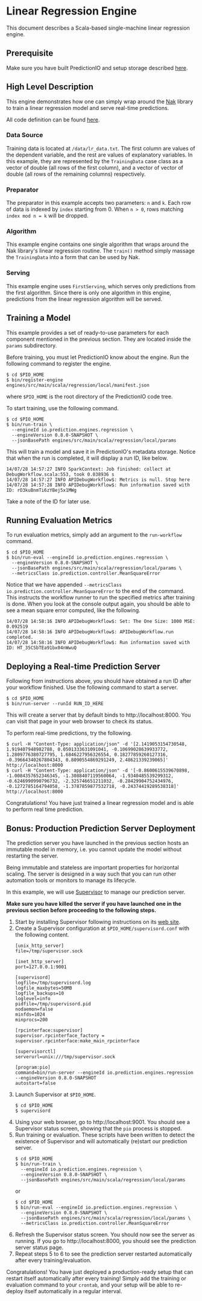 Linear Regression Engine
========================

This document describes a Scala-based single-machine linear regression engine.


Prerequisite
------------

Make sure you have built PredictionIO and setup storage described
[here](/README.md).


High Level Description
----------------------

This engine demonstrates how one can simply wrap around the
[Nak](https://github.com/scalanlp/nak) library to train a linear regression
model and serve real-time predictions.

All code definition can be found [here](Run.scala).


### Data Source

Training data is located at `/data/lr_data.txt`. The first column are values of
the dependent variable, and the rest are values of explanatory variables. In
this example, they are represented by the `TrainingData` case class as a vector
of double (all rows of the first column), and a vector of vector of double (all
rows of the remaining columns) respectively.


### Preparator

The preparator in this example accepts two parameters: `n` and `k`. Each row of
data is indexed by `index` starting from 0. When `n > 0`, rows matching `index
mod n = k` will be dropped.


### Algorithm

This example engine contains one single algorithm that wraps around the Nak
library's linear regression routine. The `train()` method simply massage the
`TrainingData` into a form that can be used by Nak.


### Serving

This example engine uses `FirstServing`, which serves only predictions from the
first algorithm. Since there is only one algorithm in this engine, predictions
from the linear regression algorithm will be served.


Training a Model
----------------

This example provides a set of ready-to-use parameters for each component
mentioned in the previous section. They are located inside the `params`
subdirectory.

Before training, you must let PredictionIO know about the engine. Run the
following command to register the engine.
```
$ cd $PIO_HOME
$ bin/register-engine engines/src/main/scala/regression/local/manifest.json
```
where `$PIO_HOME` is the root directory of the PredictionIO code tree.

To start training, use the following command.
```
$ cd $PIO_HOME
$ bin/run-train \
  --engineId io.prediction.engines.regression \
  --engineVersion 0.8.0-SNAPSHOT \
  --jsonBasePath engines/src/main/scala/regression/local/params
```
This will train a model and save it in PredictionIO's metadata storage. Notice
that when the run is completed, it will display a run ID, like below.
```
14/07/28 14:57:27 INFO SparkContext: Job finished: collect at DebugWorkflow.scala:553, took 0.038936 s
14/07/28 14:57:27 INFO APIDebugWorkflow$: Metrics is null. Stop here
14/07/28 14:57:28 INFO APIDebugWorkflow$: Run information saved with ID: rO3kuBnmTi6zYBej5x1MWg
```
Take a note of the ID
for later use.


Running Evaluation Metrics
--------------------------

To run evaluation metrics, simply add an argument to the `run-workflow` command.
```
$ cd $PIO_HOME
$ bin/run-eval --engineId io.prediction.engines.regression \
  --engineVersion 0.8.0-SNAPSHOT \
  --jsonBasePath engines/src/main/scala/regression/local/params \
  --metricsClass io.prediction.controller.MeanSquareError
```
Notice that we have appended `--metricsClass
io.prediction.controller.MeanSquareError` to the end of the command. This
instructs the workflow runner to run the specified metrics after training is
done. When you look at the console output again, you should be able to see a
mean square error computed, like the following.
```
14/07/28 14:58:16 INFO APIDebugWorkflow$: Set: The One Size: 1000 MSE: 0.092519
14/07/28 14:58:16 INFO APIDebugWorkflow$: APIDebugWorkflow.run completed.
14/07/28 14:58:16 INFO APIDebugWorkflow$: Run information saved with ID: HT_35CSbTEa91bx04nWwuQ
```


Deploying a Real-time Prediction Server
---------------------------------------

Following from instructions above, you should have obtained a run ID after
your workflow finished. Use the following command to start a server.
```
$ cd $PIO_HOME
$ bin/run-server --runId RUN_ID_HERE
```
This will create a server that by default binds to http://localhost:8000. You
can visit that page in your web browser to check its status.

To perform real-time predictions, try the following.
```
$ curl -H "Content-Type: application/json" -d '[2.1419053154730548, 1.919407948982788, 0.0501333631091041, -0.10699028639933772, 1.2809776380727795, 1.6846227956326554, 0.18277859260127316, -0.39664340267804343, 0.8090554869291249, 2.48621339239065]' http://localhost:8000
$ curl -H "Content-Type: application/json" -d '[-0.8600615539670898, -1.0084357652346345, -1.3088407119560064, -1.9340485539299312, -0.6246990990796732, -2.325746651211032, -0.28429904752434976, -0.1272785164794058, -1.3787859877532718, -0.24374419289538318]' http://localhost:8000
```
Congratulations! You have just trained a linear regression model and is able to
perform real time prediction.


Bonus: Production Prediction Server Deployment
----------------------------------------------

The prediction server you have launched in the previous section hosts an
immutable model in memory, i.e. you cannot update the model without restarting
the server.

Being immutable and stateless are important properties for horizontal scaling.
The server is designed in a way such that you can run other automation tools or
monitors to manage its lifecycle.

In this example, we will use [Supervisor](http://supervisord.org/) to manage our
prediction server.

**Make sure you have killed the server if you have launched one in the previous
section before proceeding to the following steps.**

1.  Start by installing Supervisor following instructions on its [web
    site](http://supervisord.org/).
2.  Create a Supervisor configuration at `$PIO_HOME/supervisord.conf` with the
    following content.
    ```
    [unix_http_server]
    file=/tmp/supervisor.sock

    [inet_http_server]
    port=127.0.0.1:9001

    [supervisord]
    logfile=/tmp/supervisord.log
    logfile_maxbytes=50MB
    logfile_backups=10
    loglevel=info
    pidfile=/tmp/supervisord.pid
    nodaemon=false
    minfds=1024
    minprocs=200

    [rpcinterface:supervisor]
    supervisor.rpcinterface_factory = supervisor.rpcinterface:make_main_rpcinterface

    [supervisorctl]
    serverurl=unix:///tmp/supervisor.sock

    [program:pio]
    command=bin/run-server --engineId io.prediction.engines.regression --engineVersion 0.8.0-SNAPSHOT
    autostart=false
    ```
3.  Launch Supervisor at `$PIO_HOME`.
    ```
    $ cd $PIO_HOME
    $ supervisord
    ```
4.  Using your web browser, go to http://localhost:9001. You should see a
    Supervisor status screen, showing that the `pio` process is stopped.
5.  Run training or evaluation. These scripts have been written to detect the
    existence of Supervisor and will automatically (re)start our prediction server.
    ```
    $ cd $PIO_HOME
    $ bin/run-train \
      --engineId io.prediction.engines.regression \
      --engineVersion 0.8.0-SNAPSHOT \
      --jsonBasePath engines/src/main/scala/regression/local/params
    ```
    or
    ```
    $ cd $PIO_HOME
    $ bin/run-eval --engineId io.prediction.engines.regression \
      --engineVersion 0.8.0-SNAPSHOT \
      --jsonBasePath engines/src/main/scala/regression/local/params \
      --metricsClass io.prediction.controller.MeanSquareError
    ```
6.  Refresh the Supervisor status screen. You should now see the server as
    running. If you go to http://localhost:8000, you should see the prediction
    server status page.
7.  Repeat steps 5 to 6 to see the prediction server restarted automatically
    after every training/evaluation.

Congratulations! You have just deployed a production-ready setup that can
restart itself automatically after every training! Simply add the training or
evaluation command to your `crontab`, and your setup will be able to re-deploy
itself automatically in a regular interval.
